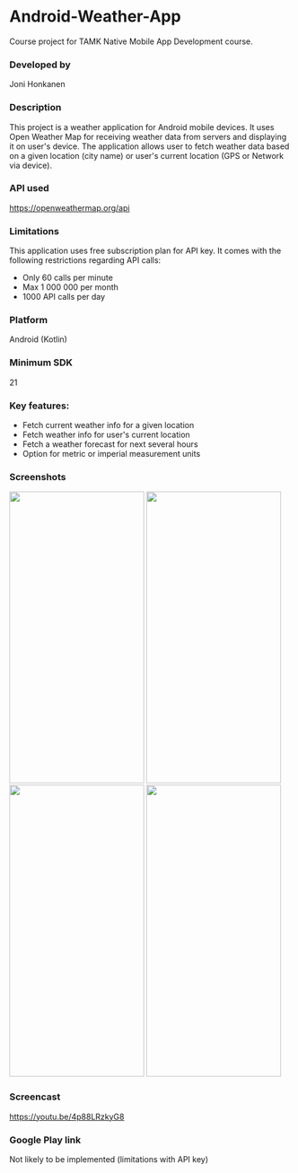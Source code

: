 # Android-Weather-App
Course project for TAMK Native Mobile App Development course.

### Developed by
Joni Honkanen

### Description
This project is a weather application for Android mobile devices. 
It uses Open Weather Map for receiving weather data from servers and displaying it on user's device.
The application allows user to fetch weather data based on a given location (city name) or user's current location (GPS or Network via device).

### API used
https://openweathermap.org/api

### Limitations
This application uses free subscription plan for API key. It comes with the following restrictions regarding API calls:
- Only 60 calls per minute
- Max 1 000 000 per month
- 1000 API calls per day

### Platform
Android (Kotlin)

### Minimum SDK
21

### Key features:
- Fetch current weather info for a given location
- Fetch weather info for user's current location
- Fetch a weather forecast for next several hours
- Option for metric or imperial measurement units

### Screenshots

<img src="https://github.com/jonijhonkanen/Android-Weather-App/blob/main/images/main.png" width=240 height=520>

<img src="https://github.com/jonijhonkanen/Android-Weather-App/blob/main/images/current.png" width=240 height=520>

<img src="https://github.com/jonijhonkanen/Android-Weather-App/blob/main/images/forecast.png" width=240 height=520>

<img src="https://github.com/jonijhonkanen/Android-Weather-App/blob/main/images/settings.png" width=240 height=520>

### Screencast
https://youtu.be/4p88LRzkyG8

### Google Play link
Not likely to be implemented (limitations with API key)
